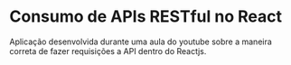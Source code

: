 # Consumo de APIs RESTful no React

Aplicação desenvolvida durante uma aula do youtube sobre a maneira correta de fazer requisições a API dentro do Reactjs.